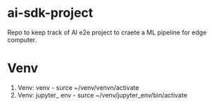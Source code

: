 # ai-sdk-project
Repo to keep track of AI e2e project to craete a ML pipeline for edge computer.


# Venv

1. Venv: venv - surce ~/venv/venvn/activate
2. Venv: jupyter_ env - surce ~/venv/jupyter_env/bin/activate


